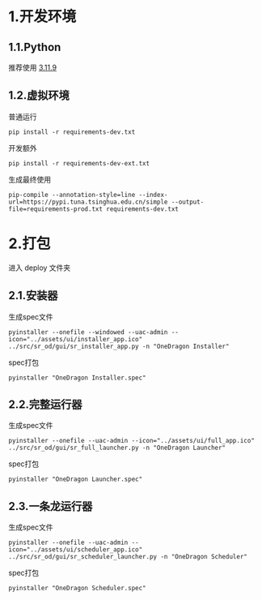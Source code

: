 # 1.开发环境

## 1.1.Python

推荐使用 [3.11.9](https://www.python.org/downloads/release/python-3119/)

## 1.2.虚拟环境

普通运行

```shell
pip install -r requirements-dev.txt
```

开发额外

```shell
pip install -r requirements-dev-ext.txt
```

生成最终使用

```shell
pip-compile --annotation-style=line --index-url=https://pypi.tuna.tsinghua.edu.cn/simple --output-file=requirements-prod.txt requirements-dev.txt
```

# 2.打包

进入 deploy 文件夹

## 2.1.安装器

生成spec文件

```shell
pyinstaller --onefile --windowed --uac-admin --icon="../assets/ui/installer_app.ico" ../src/sr_od/gui/sr_installer_app.py -n "OneDragon Installer"
```

spec打包

```shell
pyinstaller "OneDragon Installer.spec"
```

## 2.2.完整运行器

生成spec文件

```shell
pyinstaller --onefile --uac-admin --icon="../assets/ui/full_app.ico" ../src/sr_od/gui/sr_full_launcher.py -n "OneDragon Launcher"
```

spec打包
```shell
pyinstaller "OneDragon Launcher.spec"
```

## 2.3.一条龙运行器

生成spec文件

```shell
pyinstaller --onefile --uac-admin --icon="../assets/ui/scheduler_app.ico" ../src/sr_od/gui/sr_scheduler_launcher.py -n "OneDragon Scheduler"
```

spec打包
```shell
pyinstaller "OneDragon Scheduler.spec"
```

